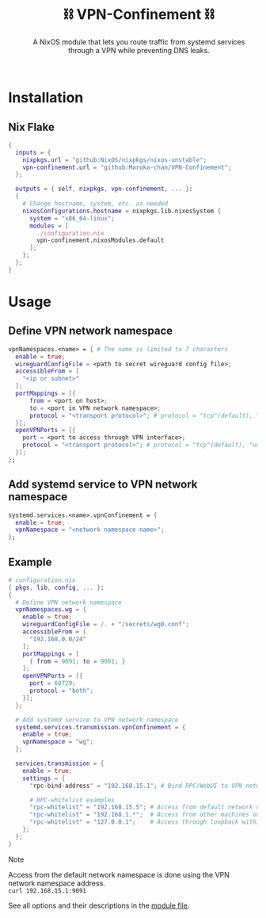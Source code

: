 

<div align="center" id="user-content-toc">
  <ul style="list-style: none;">
    <summary>
      <h1>⛓️ VPN-Confinement ⛓️</h1>
      <p>A NixOS module that lets you route traffic from systemd services through a VPN while preventing DNS leaks.</p>
    </summary>
  </ul>
</div>

<br />

# Installation

## Nix Flake

```nix
{
  inputs = {
    nixpkgs.url = "github:NixOS/nixpkgs/nixos-unstable";
    vpn-confinement.url = "github:Maroka-chan/VPN-Confinement";
  };

  outputs = { self, nixpkgs, vpn-confinement, ... }:
  {
    # Change hostname, system, etc. as needed
    nixosConfigurations.hostname = nixpkgs.lib.nixosSystem {
      system = "x86_64-linux";
      modules = [
        ./configuration.nix
        vpn-confinement.nixosModules.default
      ];
    };
  };
}

```

# Usage

## Define VPN network namespace

```nix
vpnNamespaces.<name> = { # The name is limited to 7 characters
  enable = true;
  wireguardConfigFile = <path to secret wireguard config file>;
  accessibleFrom = [
    "<ip or subnet>"
  ];
  portMappings = [{
      from = <port on host>;
      to = <port in VPN network namespace>;
      protocol = "<transport protocol>"; # protocol = "tcp"(default), "udp", or "both"
  }];
  openVPNPorts = [{
    port = <port to access through VPN interface>;
    protocol = "<transport protocol>"; # protocol = "tcp"(default), "udp", or "both"
  }];
};
```

## Add systemd service to VPN network namespace

```nix
systemd.services.<name>.vpnConfinement = {
  enable = true;
  vpnNamespace = "<network namespace name>";
};
```

## Example

```nix
# configuration.nix
{ pkgs, lib, config, ... }:
{
  # Define VPN network namespace
  vpnNamespaces.wg = {
    enable = true;
    wireguardConfigFile = /. + "/secrets/wg0.conf";
    accessibleFrom = [
      "192.168.0.0/24"
    ];
    portMappings = [
      { from = 9091; to = 9091; }
    ];
    openVPNPorts = [{
      port = 60729;
      protocol = "both";
    }];
  };

  # Add systemd service to VPN network namespace
  systemd.services.transmission.vpnConfinement = {
    enable = true;
    vpnNamespace = "wg";
  };

  services.transmission = {
    enable = true;
    settings = {
      "rpc-bind-address" = "192.168.15.1"; # Bind RPC/WebUI to VPN network namespace address

      # RPC-whitelist examples
      "rpc-whitelist" = "192.168.15.5"; # Access from default network namespace
      "rpc-whitelist" = "192.168.1.*";  # Access from other machines on specific subnet
      "rpc-whitelist" = "127.0.0.1";    # Access through loopback within VPN network namespace
    };
  };
}
```

> [!NOTE]
> Access from the default network namespace is done using the VPN network namespace address.\
> `curl 192.168.15.1:9091`

See all options and their descriptions in the [module file](modules/options.nix).
